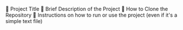 	Project Title
	Brief Description of the Project
	How to Clone the Repository
	Instructions on how to run or use the project (even if it's a simple text file)
